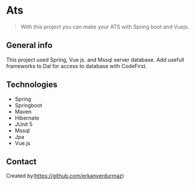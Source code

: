 # Ats
> With this project you can make your ATS with Spring boot and Vuejs.

## General info
 This project used Spring, Vue js. and Mssql server database. Add usefull frameworks to Dal for access to database with CodeFirst.

## Technologies
* Spring
* Springboot
* Maven
* Hibernate
* JUnit 5
* Mssql 
* Jpa
* Vue.js
## Contact
Created by(https://github.com/erkanyerdurmaz)
